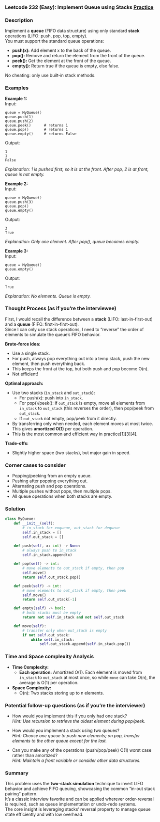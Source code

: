 ### Leetcode 232 (Easy): Implement Queue using Stacks [Practice](https://leetcode.com/problems/implement-queue-using-stacks)

### Description  
Implement a **queue** (FIFO data structure) using only standard **stack** operations (LIFO: push, pop, top, empty).  
You must support the standard queue operations:
- **push(x):** Add element x to the back of the queue.
- **pop():** Remove and return the element from the front of the queue.
- **peek():** Get the element at the front of the queue.
- **empty():** Return true if the queue is empty, else false.

No cheating: only use built-in stack methods.

### Examples  

**Example 1:**  
Input:  
```
queue = MyQueue()
queue.push(1)
queue.push(2)
queue.peek()      # returns 1
queue.pop()       # returns 1
queue.empty()     # returns False
```
Output:  
```
1
1
False
```
*Explanation: 1 is pushed first, so it is at the front. After pop, 2 is at front, queue is not empty.*

**Example 2:**  
Input:  
```
queue = MyQueue()
queue.push(3)
queue.pop()
queue.empty()
```
Output:  
```
3
True
```
*Explanation: Only one element. After pop(), queue becomes empty.*

**Example 3:**  
Input:  
```
queue = MyQueue()
queue.empty()
```
Output:  
```
True
```
*Explanation: No elements. Queue is empty.*

### Thought Process (as if you’re the interviewee)  
First, I would recall the difference between a **stack** (LIFO: last-in-first-out) and a **queue** (FIFO: first-in-first-out).  
Since I can only use stack operations, I need to “reverse” the order of elements to simulate the queue’s FIFO behavior.

**Brute-force idea:**  
- Use a single stack.
- For push, always pop everything out into a temp stack, push the new element, then push everything back.
- This keeps the front at the top, but both push and pop become O(n).  
- Not efficient!

**Optimal approach:**  
- Use two stacks (`in_stack` and `out_stack`):
  - For push(x): push into `in_stack`.
  - For pop()/peek(): if `out_stack` is empty, move all elements from `in_stack` to `out_stack` (this reverses the order), then pop/peek from `out_stack`.
  - If `out_stack` not empty, pop/peek from it directly.
- By transferring only when needed, each element moves at most twice. This gives **amortized O(1)** per operation.
- This is the most common and efficient way in practice[1][3][4].

**Trade-offs:**  
- Slightly higher space (two stacks), but major gain in speed.

### Corner cases to consider  
- Popping/peeking from an empty queue.
- Pushing after popping everything out.
- Alternating push and pop operations.
- Multiple pushes without pops, then multiple pops.
- All queue operations when both stacks are empty.

### Solution

```python
class MyQueue:
    def __init__(self):
        # in_stack for enqueue, out_stack for dequeue
        self.in_stack = []
        self.out_stack = []

    def push(self, x: int) -> None:
        # always push to in_stack
        self.in_stack.append(x)
    
    def pop(self) -> int:
        # move elements to out_stack if empty, then pop
        self.move()
        return self.out_stack.pop()

    def peek(self) -> int:
        # move elements to out_stack if empty, then peek
        self.move()
        return self.out_stack[-1]

    def empty(self) -> bool:
        # both stacks must be empty
        return not self.in_stack and not self.out_stack

    def move(self):
        # transfer only when out_stack is empty
        if not self.out_stack:
            while self.in_stack:
                self.out_stack.append(self.in_stack.pop())
```

### Time and Space complexity Analysis  

- **Time Complexity:**  
  - **Each operation:** Amortized O(1). Each element is moved from `in_stack` to `out_stack` at most once, so while `move` can take O(n), the average is O(1) per operation.
- **Space Complexity:**  
  - O(n): Two stacks storing up to n elements.

### Potential follow-up questions (as if you’re the interviewer)  

- How would you implement this if you only had one stack?  
  *Hint: Use recursion to retrieve the oldest element during pop/peek.*

- How would you implement a stack using two queues?  
  *Hint: Choose one queue to push new elements; on pop, transfer elements to the other queue except for the last.*

- Can you make any of the operations (push/pop/peek) O(1) worst case rather than amortized?  
  *Hint: Maintain a front variable or consider other data structures.*

### Summary
This problem uses the **two-stack simulation** technique to invert LIFO behavior and achieve FIFO queuing, showcasing the common “in-out stack pairing” pattern.  
It’s a classic interview favorite and can be applied wherever order-reversal is required, such as queue implementation or undo-redo systems.  
The core insight is leveraging stacks’ reversal property to manage queue state efficiently and with low overhead.